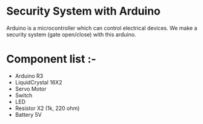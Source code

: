# Security System with Arduino
Arduino is a microcontroller which can control electrical devices. We make a security system (gate open/close) with this arduino.
# Component list :-
- Arduino R3
- LiquidCrystal 16X2
- Servo Motor
- Switch
- LED
- Resistor X2 (1k, 220 ohm)
- Battery 5V
